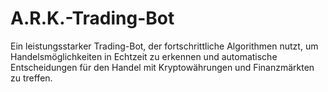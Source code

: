 # A.R.K.-Trading-Bot
Ein leistungsstarker Trading-Bot, der fortschrittliche Algorithmen nutzt, um Handelsmöglichkeiten in Echtzeit zu erkennen und automatische Entscheidungen für den Handel mit Kryptowährungen und Finanzmärkten zu treffen.
